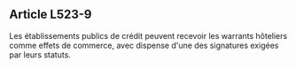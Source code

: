 Article L523-9
----
Les établissements publics de crédit peuvent recevoir les warrants hôteliers
comme effets de commerce, avec dispense d'une des signatures exigées par leurs
statuts.
